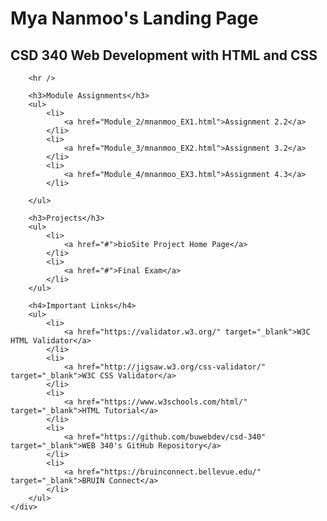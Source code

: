 <!DOCTYPE html>
<html lang="en">
<head>
    <meta charset="UTF-8">
    <title>Mya Nanmoo's CSD 340 Landing Page</title>
    <link rel="stylesheet" type="text/css" href="site.css" />
    <link href="https://fonts.googleapis.com/css2?family=Oswald:wght@300;400;500;700&display=swap" rel="stylesheet">

</head>
<body>
    <div id="container">
        <h1>Mya Nanmoo's Landing Page</h1>
        <h2>CSD 340 Web Development with HTML and CSS</h2>

        <hr />

        <h3>Module Assignments</h3>
        <ul>
            <li>
                <a href="Module_2/mnanmoo_EX1.html">Assignment 2.2</a>
            </li>
            <li>
                <a href="Module_3/mnanmoo_EX2.html">Assignment 3.2</a>
            </li>
            <li>
                <a href="Module_4/mnanmoo_EX3.html">Assignment 4.3</a>
            </li>      
            
        </ul>

        <h3>Projects</h3>
        <ul>
            <li>
                <a href="#">bioSite Project Home Page</a>
            </li>
            <li>
                <a href="#">Final Exam</a>
            </li>
        </ul>

        <h4>Important Links</h4>
        <ul>
            <li>
                <a href="https://validator.w3.org/" target="_blank">W3C HTML Validator</a>
            </li>
            <li>
                <a href="http://jigsaw.w3.org/css-validator/" target="_blank">W3C CSS Validator</a>
            </li>
            <li>
                <a href="https://www.w3schools.com/html/" target="_blank">HTML Tutorial</a>
            </li>
            <li>
                <a href="https://github.com/buwebdev/csd-340" target="_blank">WEB 340's GitHub Repository</a>
            </li>
            <li>
                <a href="https://bruinconnect.bellevue.edu/" target="_blank">BRUIN Connect</a>
            </li>
        </ul>
    </div>
</body>
</html>
